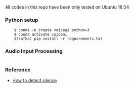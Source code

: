 All codes in this repo have been only tested on Ubuntu 18.04  


### Python setup   
```  
	$ conda -n create voiceai python=3  
	$ conda activate voiceai  
	$(kafka) pip install -r requirements.txt  
```  


### Audio Input Processing  

```  

```  


### Reference   

- [How to detect silence](https://www.geeksforgeeks.org/python-speech-recognition-on-large-audio-files/)  